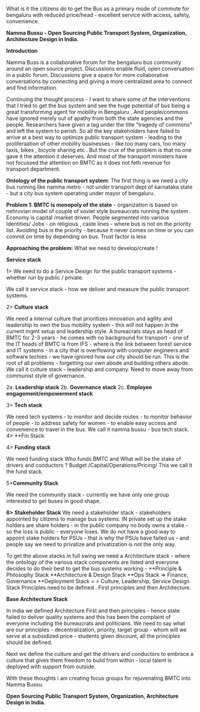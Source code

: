 What is it the citizens do to get the Bus as a primary mode of commute for bengaluru with reduced price/head - excellent service with access, safety, convenience.


**Namma Bussu - Open Sourcing Public Transport System, Organization, Architecture Design in India.**

**Introduction**

Namma Buss is a collaborative forum for the bengaluru bus community around an open source project. Discussions enable fluid, open conversation in a public forum. Discussions give a space for more collaborative conversations by connecting and giving a more centralized area to connect and find information.

Continuing the thought process - I want to share some of the interventions that I tried to get the bus system and see the huge potential of bus being a great transforming agent for mobility in Bengaluru . And people/commons have ignored merely out of apathy from both the state agencies and the people. Researchers have given a tag under the title "tragedy of commons" and left the system to perish. So all the key stakeholders have failed to arrive at a best way to optimize public transport system - leading to the proliferaation of other mobility businesses - like too many cars, too many taxis, bikes , bicycle sharing etc . But the crux of the problem is that no one gave it the attention it deserves. And most of the transport ministers have not focussed the attention on BMTC as it does not feth revenue for transport department.

**Ontology of the public transport system**: The first thing is we need a city bus running like namma metro - not under transport dept of karnataka state - but a city bus system operating under mayor of bengaluru.

**Problem 1: BMTC is monopoly of the state** - organization is based on nehruvian model of couple of soviet style bureaucrats running the system . Economy is capital /market driven. People segmented into various Identities/ Jobs - on religious , caste lines - where bus is not on the priority list. Avoiding bus is the priority - because it never comes on time or you can commit on time by depending on bus. Trust factor is less

**Approaching the problem:**
What we need to develop/create !

**Service stack**

1> We need to do a Service Design for the public transport systems - whether run by public / private.

We call it service stack - how we deliver and measure the public transport systems.



2> **Culture stack**

We need a internal culture that prioritizes innovation and agility and leadership to own the bus mobility system - this will not happen in the current mgmt setup and leadership style. A bureacrats stays as head of BMTC for 2-3 years - he comes with no background for transport - one of the IT heads of BMTC is from IFS - where is the link between forest service and IT systems - in a city that is overflowing with computer engineers and software techies - we have ignored how our city should be run. This is the root of all problems - forgetting our own abode and building others abode. We call it culture stack - leadership and company. Need to move away from communist style of governance.

 2a. **Leadership stack**
 2b. **Governance stack**
 2c. **Employee engagement/empowerment stack**

3> **Tech stack**

We need tech systems - to monitor and decide routes - to monitor behavior of people - to address safety for women - to enable easy access and convenience to travel in the bus. We call it namma bussu - bus tech stack. 4> **Fin Stack 

4> **Funding stack**

We need funding stack Who funds BMTC and What will be the stake of drivers and conductors ? Budget /Capital/Operations/Pricing/ This we call it the fund stack. 

5>**Community Stack** 

  We need the community stack - currently we have only one group interested to get buses in good shape.

**6> Stakeholder Stack**
We need a stakeholder stack - stakeholders appointed by citizens to manage bus systems. IN private set up the stake holders are share holders - in the public company no body owns a stake - so the loss is public - everyone loses. We do not have a good way to appoint stake holders for PSUs - that is why the PSUs have failed us - and people say we need to privatize and privatization is not the only way.

To get the above stacks in full swing we need a Architecture stack - where the ontology of the various stack components are listed and everyone decides to do their best to get the bus systems working - **Principle & Philosophy Stack **Architecture & Design Stack **Ops Stack => Finance, Governance **Deployment Stack = > Culture, Leadership, Service Design Stack Principles need to be defined . First principles and then Architecture.

**Base Architecture Stack**

In india we defined Architecture First and then principles - hence state failed to deliver quality systems and this has been the complaint of everyone including the bureaucrats and politicians. We need to say what are our principles - decentralization, priority, target group - whom will we serve at a subsidized price - students given discount, all the principles should be defined.

Next we define the culture and get the drivers and conductors to embrace a culture that gives them freedom to build from within - local talent is deployed with support from outside.

With these thoughts i am creating focus groups for rejuvenating BMTC into Namma Bussu.

**Open Sourcing Public Transport System, Organization, Architecture Design in India.**

